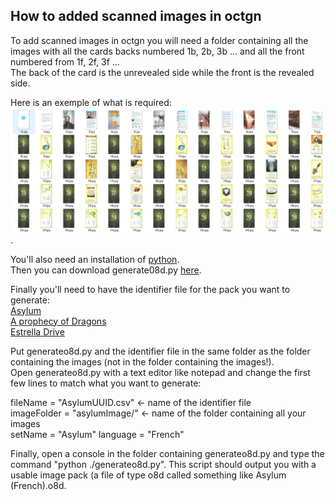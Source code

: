 ## How to added scanned images in octgn

To add scanned images in octgn you will need a folder containing all the images with all the cards backs numbered 1b, 2b, 3b ... and all the front numbered from 1f, 2f, 3f ...  
The back of the card is the unrevealed side while the front is the revealed side.  

Here is an exemple of what is required:  
![exemple image files](image.PNG "Exemple image files").  

You'll also need an installation of [python](https://www.python.org/downloads/).    
Then you can download generate08d.py [here](generateo8d.py).  

Finally you'll need to have the identifier file for the pack you want to generate:  
[Asylum](AsylumUUID.csv)  
[A prophecy of Dragons](ProphecyOfDragonsUUID.csv)  
[Estrella Drive](EstrellaDriveUUID.csv)  

Put generateo8d.py and the identifier file in the same folder as the folder containing the images (not in the folder containing the images!).  
Open generateo8d.py with a text editor like notepad and change the first few lines to match what you want to generate:

fileName = "AsylumUUID.csv" <- name of the identifier file  
imageFolder = "asylumImage/" <- name of the folder containing all your images  
setName = "Asylum"
language = "French"

Finally, open a console in the folder containing generateo8d.py and type the command "python ./generateo8d.py". This script should output you with a usable image pack (a file of type o8d called something like Asylum (French).o8d. 
